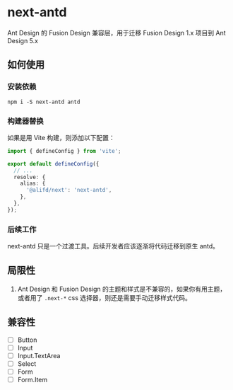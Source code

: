 # next-antd

Ant Design 的 Fusion Design 兼容层，用于迁移 Fusion Design 1.x 项目到 Ant Design 5.x

## 如何使用

### 安装依赖

```
npm i -S next-antd antd
```

### 构建器替换

如果是用 Vite 构建，则添加以下配置：

```ts
import { defineConfig } from 'vite';

export default defineConfig({
  // ...
  resolve: {
    alias: {
      '@alifd/next': 'next-antd',
    },
  },
});
```

### 后续工作

next-antd 只是一个过渡工具。后续开发者应该逐渐将代码迁移到原生 antd。

## 局限性

1. Ant Design 和 Fusion Design 的主题和样式是不兼容的，如果你有用主题，或者用了 `.next-*` css 选择器，则还是需要手动迁移样式代码。

## 兼容性

- [ ] Button
- [ ] Input
- [ ] Input.TextArea
- [ ] Select
- [ ] Form
- [ ] Form.Item
